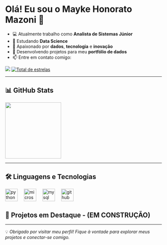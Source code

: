 # Olá! Eu sou o Mayke Honorato Mazoni 👋

- 💻 Atualmente trabalho como **Analista de Sistemas Júnior**
- 📘 Estudando **Data Science**
- 🎯 Apaixonado por **dados**, **tecnologia** e **inovação**
- 🔧 Desenvolvendo projetos para meu **portfólio de dados**
- 📫 Entre em contato comigo:

<div> 
  <a href="https://www.linkedin.com/in/maykehonorato" target="_blank"><img src="https://img.shields.io/badge/-LinkedIn-%230077B5?style=for-the-badge&logo=linkedin&logoColor=white" target="_blank"></a> 
 <a href="https://github.com/MaykeHonorato?tab=repositories&sort=stargazers"><img alt="Total de estrelas" title="Total de estrelas GitHub" src="https://custom-icon-badges.demolab.com/github/stars/MaykeHonorato?color=55960c&style=for-the-badge&labelColor=488207&logo=star&label=estrelas"
  

</div>

  </a>


---

## 📊 GitHub Stats

<div>
  <a href="https://github.com/MaykeHonorato">
    <img height="180em" src="https://github-readme-stats.vercel.app/api?username=MaykeHonorato&show_icons=true&theme=algolia&include_all_commits=true&count_private=true"/>
  </a>
</div>

---

## 🛠️ Linguagens e Tecnologias

<div align="left">
  <img src="https://cdn.jsdelivr.net/gh/devicons/devicon/icons/python/python-original.svg" height="40" alt="python logo"  />
  <img width="12" />
  <img src="https://cdn.jsdelivr.net/gh/devicons/devicon/icons/microsoftsqlserver/microsoftsqlserver-plain.svg" height="40" alt="microsoftsqlserver logo"  />
  <img width="12" />
  <img src="https://cdn.jsdelivr.net/gh/devicons/devicon/icons/mysql/mysql-original.svg" height="40" alt="mysql logo"  />
  <img width="12" />
  <img src="https://skillicons.dev/icons?i=github" height="40" alt="github logo"  />
</div>

## 🚀 Projetos em Destaque - (EM  CONSTRUÇÃO)



---

💡 *Obrigado por visitar meu perfil! Fique à vontade para explorar meus projetos e conectar-se comigo.*
